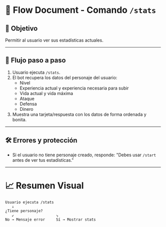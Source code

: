 # 📄 **Flow Document - Comando `/stats`**

## 🎯 **Objetivo**

Permitir al usuario ver sus estadísticas actuales.

---

## 🧭 **Flujo paso a paso**

1. Usuario ejecuta `/stats`.
2. El bot recupera los datos del personaje del usuario:
   - Nivel
   - Experiencia actual y experiencia necesaria para subir
   - Vida actual y vida máxima
   - Ataque
   - Defensa
   - Dinero
3. Muestra una tarjeta/respuesta con los datos de forma ordenada y bonita.

---

## 🛠️ **Errores y protección**

- Si el usuario no tiene personaje creado, responde: "Debes usar `/start` antes de ver tus estadísticas."

---

# 📈 **Resumen Visual**

```
Usuario ejecuta /stats
   ↓
¿Tiene personaje?
   ↙️                   ↘️
No → Mensaje error     Sí → Mostrar stats
```
